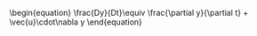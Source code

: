 \begin{equation}
\frac{Dy}{Dt}\equiv \frac{\partial y}{\partial t} + \vec{u}\cdot\nabla y
\end{equation}